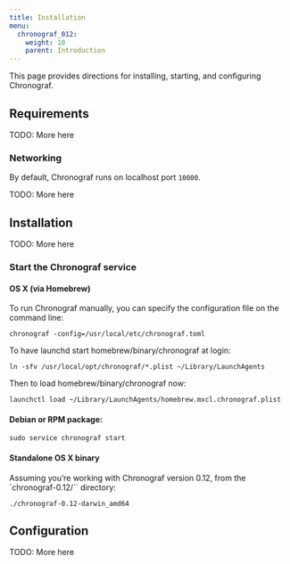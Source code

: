 ```yaml
---
title: Installation
menu:
  chronograf_012:
    weight: 10
    parent: Introduction
---
```


This page provides directions for installing, starting, and configuring Chronograf.

## Requirements

TODO: More here

### Networking

By default, Chronograf runs on localhost port `10000`.

TODO: More here

## Installation

TODO: More here

### Start the Chronograf service

#### OS X (via Homebrew)
To run Chronograf manually, you can specify the configuration file on the
command line:
```
chronograf -config=/usr/local/etc/chronograf.toml
```

To have launchd start homebrew/binary/chronograf at login:
```
ln -sfv /usr/local/opt/chronograf/*.plist ~/Library/LaunchAgents
```
Then to load homebrew/binary/chronograf now:
```
launchctl load ~/Library/LaunchAgents/homebrew.mxcl.chronograf.plist
```

#### Debian or RPM package:
```
sudo service chronograf start
```

#### Standalone OS X binary
Assuming you’re working with Chronograf version 0.12, from the
`chronograf-0.12/`` directory:
```
./chronograf-0.12-darwin_amd64
```

## Configuration

TODO: More here
